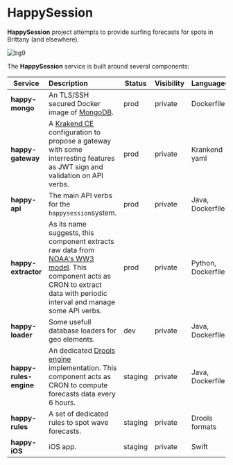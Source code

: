 # HappySession

**HappySession** project attempts to provide surfing forecasts for spots in Brittany (and elsewhere).  

![bg9](https://github.com/user-attachments/assets/011d1a5a-71bd-41f4-b326-df7873223fdf)

The **HappySession** service is built around several components:  

| Service | Description | Status | Visibility | Languages |
|---------|:------------|--------|------------|-----------|
| **happy-mongo** | An TLS/SSH secured Docker image of [MongoDB](https://www.mongodb.com). | prod | private | Dockerfile |
| **happy-gateway** | A [Krakend CE](https://www.krakend.io) configuration to propose a gateway with some interresting features as JWT sign and validation on API verbs. | prod | private | Krankend yaml |
| **happy-api** | The main API verbs for the `happysession`system. | prod | private | Java, Dockerfile |
| **happy-extractor** | As its name suggests, this component extracts raw data from [NOAA's WW3 model](https://polar.ncep.noaa.gov/waves/wavewatch/). This component acts as CRON to extract data with periodic interval and manage some API verbs. | prod | private | Python, Dockerfile |
| **happy-loader** | Some usefull database loaders for geo elements. | dev | private | Java, Dockerfile |
| **happy-rules-engine** | An dedicated [Drools engine](https://www.drools.org) implementation.  This component acts as CRON to compute forecasts data every 6 hours.| staging | private | Java, Dockerfile |
| **happy-rules** | A set of dedicated rules to spot wave forecasts. | staging | private | Drools formats |
| **happy-iOS** | iOS app. | staging | private | Swift |
